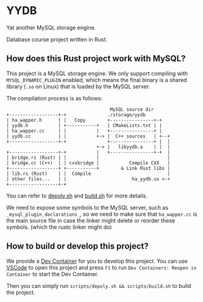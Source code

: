 # YYDB

Yat another MySQL storage engine.

Database course project written in Rust.

## How does this Rust project work with MySQL?

This project is a MySQL storage engine. We only support compiling with `MYSQL_DYNAMIC_PLUGIN` enabled, which means the final binary is a shared library (`.so` on Linux) that is loaded by the MySQL server.

The compilation process is as follows:

```log
                                      MySQL source dir
+------------------+-+               ./storage/yydb
| ha_wapper.h      | |   Copy        +----------------+-+
| yydb.h           | +-----------+   | CMakeLists.txt | |
| ha_wapper.cc     | |           |   +----------------+ |
| yydb.cc          | |           +-> |  C++ sources   | +--+
+------------------+-+               +----------------+ |  |
                                 +-> |   libyydb.a    | |  |
+------------------+-+           |   +----------------+-+  |
| bridge.rs (Rust) | |           |                         |
| bridge.cc (C++)  | | cxxbridge |           Compile CXX   |
+------------------+ +-----------+        & Link Rust libs |
| lib.rs (Rust)    | |  Compile                            |
| other files...   | |                        ha_yydb.so <-+
+------------------+-+
```

You can refer to [depoly.sh](./scripts/deploy.sh) and [build.sh](./scripts/build.sh) for more details.

We need to expose some symbols to the MySQL server, such as `_mysql_plugin_declarations_`, so we need to make sure that `ha_wapper.cc` is the main source file in case the linker might delete or reorder these symbols. (which the rustc linker might do)

## How to build or develop this project?

We provide a [Dev Container](https://code.visualstudio.com/docs/remote/containers) for you to develop this project. You can use [VSCode](https://code.visualstudio.com/) to open this project and press `F1` to run `Dev Containers: Reopen in Container` to start the Dev Container.

Then you can simply run `scripts/depoly.sh && scripts/build.sh` to build the project.
